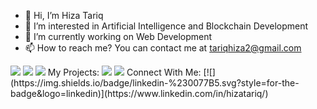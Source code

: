 - 👋 Hi, I’m Hiza Tariq
- 👀 I’m interested in Artificial Intelligence and Blockchain Development
- 🌱 I’m currently working on Web Development
- 📫 How to reach me?
You can contact me at tariqhiza2@gmail.com
<img src="https://github-readme-stats.vercel.app/api?username=HizaTariq&show_icons=true&theme=dark"/>
<img src="https://github-readme-stats.vercel.app/api/top-langs?username=HizaTariq&layout=compact"/>
<img src="https://github-readme-streak-stats.herokuapp.com/?user=HizaTariq"/>
My Projects:
<img src="https://github-readme-stats.vercel.app/api/pin/?username=HizaTariq&repo=COVID-Screening"/>
<img src="https://github-readme-stats.vercel.app/api/pin/?username=HizaTariq&repo=Mobile-Computing"/>
Connect With Me:
[![](https://img.shields.io/badge/linkedin-%230077B5.svg?style=for-the-badge&logo=linkedin)](https://www.linkedin.com/in/hizatariq/)
<!---
HizaTariq/HizaTariq is a ✨ special ✨ repository because its `README.md` (this file) appears on your GitHub profile.
You can click the Preview link to take a look at your changes.
--->
